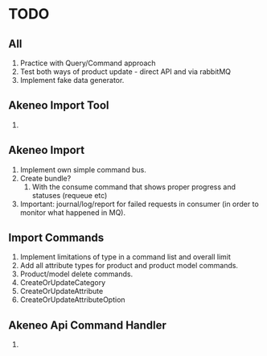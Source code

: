 # TODO

## All

1. Practice with Query/Command approach
1. Test both ways of product update - direct API and via rabbitMQ
1. Implement fake data generator.

## Akeneo Import Tool

1.

## Akeneo Import

1. Implement own simple command bus.
1. Create bundle?
    1. With the consume command that shows proper progress and statuses (requeue etc)
1. Important: journal/log/report for failed requests in consumer (in order to monitor what happened in MQ).


## Import Commands

1. Implement limitations of type in a command list and overall limit
1. Add all attribute types for product and product model commands.
1. Product/model delete commands.
1. CreateOrUpdateCategory
1. CreateOrUpdateAttribute
1. CreateOrUpdateAttributeOption


## Akeneo Api Command Handler

1. 

